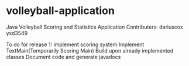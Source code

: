# volleyball-application
Java Volleyball Scoring and Statistics Application
Contributers:
dariuscox
yxd3549

To do for release 1:
Implement scoring system
Implement TextMain(Temporarily Scoring Main)
Build upon already implemented classes
Document code and generate javadocs